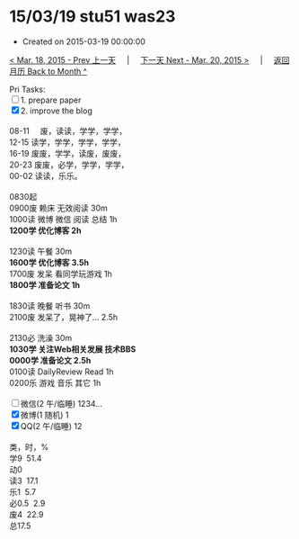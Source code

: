 # 15/03/19 stu51 was23

- Created on 2015-03-19 00:00:00

[< Mar. 18, 2015 - Prev 上一天](/lifelogs/2015/03/d18.md) &nbsp; &nbsp; | &nbsp; &nbsp; [下一天 Next - Mar. 20, 2015 >](/lifelogs/2015/03/d20.md) &nbsp; &nbsp; |  &nbsp; &nbsp; [返回月历 Back to Month ^](/lifelogs/2015/03/index.md)
<br/><div>Pri Tasks:<br/><input type="checkbox" />1. prepare paper</div><div><input type="checkbox" checked="true" />2. improve the blog</div><div><div><br/></div>08-11     废，读读，学学，学学，<br/>12-15 读学，学学，学学，学学，<br/>16-19 废废，学学，读废，废废，<br/>20-23 废废，必学，学学，学学，</div><div>00-02 读读，乐乐。<br/><div><br/></div>0830起<br/>0900废 赖床 无效阅读 30m</div><div>1000读 微博 微信 阅读 总结 1h<br/><b>1200学 优化博客 2h</b><div><br/></div>1230读 午餐 30m<br/><b>1600学 优化博客 3.5h</b> <br/><div>1700废 发呆 看同学玩游戏 1h</div><div><b>1800学 准备论文 1h</b></div><div><br/></div>1830读 晚餐 听书 30m</div><div>2100废 发呆了，晃神了… 2.5h</div><div><br/></div><div>2130必 洗澡 30m</div><div><b>1030学 关注Web相关发展 技术BBS </b></div><div><b>0000学 准备论文 </b><b>2.5h</b></div><div>0100读 DailyReview Read 1h</div><div>0200乐 游戏 音乐 其它 1h</div><div><br/><input type="checkbox" />微信(2 午/临睡) 1234…<br/><input type="checkbox" checked="true" />微博(1 随机) 1<br/><input type="checkbox" checked="true" />QQ(2 午/临睡) 12<br/><div><br/></div>类，时，%<br/>学9  51.4<br/>动0<br/>读3  17.1<br/>乐1  5.7<br/>必0.5  2.9<br/>废4  22.9<br/>总17.5</div>
